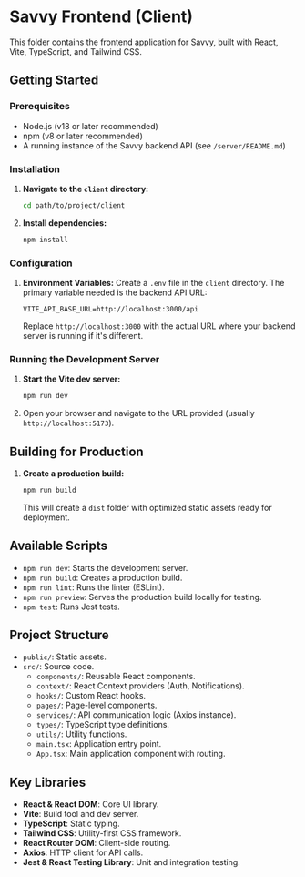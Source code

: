 # Savvy Frontend (Client)

This folder contains the frontend application for Savvy, built with React, Vite, TypeScript, and Tailwind CSS.

## Getting Started

### Prerequisites

- Node.js (v18 or later recommended)
- npm (v8 or later recommended)
- A running instance of the Savvy backend API (see `/server/README.md`)

### Installation

1.  **Navigate to the `client` directory:**
    ```bash
    cd path/to/project/client
    ```
2.  **Install dependencies:**
    ```bash
    npm install
    ```

### Configuration

1.  **Environment Variables:**
    Create a `.env` file in the `client` directory.
    The primary variable needed is the backend API URL:
    ```dotenv
    VITE_API_BASE_URL=http://localhost:3000/api
    ```
    Replace `http://localhost:3000` with the actual URL where your backend server is running if it's different.

### Running the Development Server

1.  **Start the Vite dev server:**
    ```bash
    npm run dev
    ```
2.  Open your browser and navigate to the URL provided (usually `http://localhost:5173`).

## Building for Production

1.  **Create a production build:**
    ```bash
    npm run build
    ```
    This will create a `dist` folder with optimized static assets ready for deployment.

## Available Scripts

- `npm run dev`: Starts the development server.
- `npm run build`: Creates a production build.
- `npm run lint`: Runs the linter (ESLint).
- `npm run preview`: Serves the production build locally for testing.
- `npm test`: Runs Jest tests.

## Project Structure

- `public/`: Static assets.
- `src/`: Source code.
  - `components/`: Reusable React components.
  - `context/`: React Context providers (Auth, Notifications).
  - `hooks/`: Custom React hooks.
  - `pages/`: Page-level components.
  - `services/`: API communication logic (Axios instance).
  - `types/`: TypeScript type definitions.
  - `utils/`: Utility functions.
  - `main.tsx`: Application entry point.
  - `App.tsx`: Main application component with routing.

## Key Libraries

- **React & React DOM**: Core UI library.
- **Vite**: Build tool and dev server.
- **TypeScript**: Static typing.
- **Tailwind CSS**: Utility-first CSS framework.
- **React Router DOM**: Client-side routing.
- **Axios**: HTTP client for API calls.
- **Jest & React Testing Library**: Unit and integration testing.
